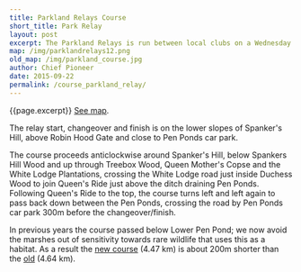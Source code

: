 ```yaml
---
title: Parkland Relays Course
short_title: Park Relay
layout: post
excerpt: The Parkland Relays is run between local clubs on a Wednesday summer's evening in Richmond Park.
map: /img/parklandrelays12.png
old_map: /img/parkland_course.jpg
author: Chief Pioneer
date: 2015-09-22
permalink: /course_parkland_relay/
---
```


{{page.excerpt}} <a href="{{page.map}}">See map</a>.

The relay start, changeover and finish is on the lower slopes of Spanker's Hill, above Robin Hood Gate and
close to Pen Ponds car park.

The course proceeds anticlockwise around Spanker's Hill, below Spankers Hill Wood and up through Treebox Wood,
Queen Mother's Copse and the White Lodge Plantations, crossing the White Lodge road just inside Duchess Wood to
join Queen's Ride just above the ditch draining Pen Ponds. Following Queen's Ride to the top, the course turns
left and left again to pass back down between the Pen Ponds, crossing the road by Pen Ponds car park 300m before
the changeover/finish.

In previous years the course passed below Lower Pen Pond; we now avoid the marshes out of sensitivity towards
rare wildlife that uses this as a habitat. As a result the <a href="{{map}}">new course</a> (4.47 km) is about
200m shorter than the <a href="{{old_map}}">old</a> (4.64 km).
